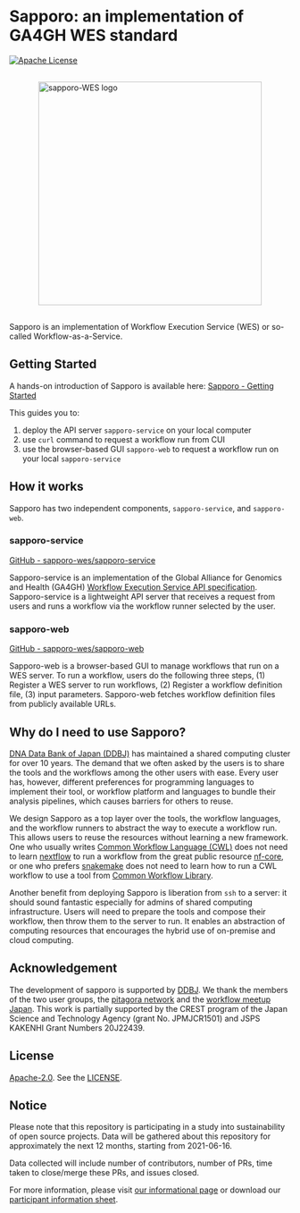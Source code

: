 # Sapporo: an implementation of GA4GH WES standard

[![Apache License](https://img.shields.io/badge/license-Apache%202.0-orange.svg?style=flat&color=important)](http://www.apache.org/licenses/LICENSE-2.0)

<img src="https://raw.githubusercontent.com/sapporo-wes/sapporo/main/logo/sapporo-WES.svg" width="400" style="display: block; margin-left: auto; margin-right: auto; margin-top: 30px; margin-bottom: 30px;" alt="sapporo-WES logo">

Sapporo is an implementation of Workflow Execution Service (WES) or so-called Workflow-as-a-Service.

## Getting Started

A hands-on introduction of Sapporo is available here: [Sapporo - Getting Started](https://github.com/sapporo-wes/sapporo/blob/main/docs/GettingStarted.md)

This guides you to:

1. deploy the API server `sapporo-service` on your local computer
1. use `curl` command to request a workflow run from CUI
1. use the browser-based GUI `sapporo-web` to request a workflow run on your local `sapporo-service`

## How it works

Sapporo has two independent components, `sapporo-service`, and `sapporo-web`.

### sapporo-service

[GitHub - sapporo-wes/sapporo-service](https://github.com/sapporo-wes/sapporo-service)

Sapporo-service is an implementation of the Global Alliance for Genomics and Health (GA4GH) [Workflow Execution Service API specification](https://ga4gh.github.io/workflow-execution-service-schemas/docs/). Sapporo-service is a lightweight API server that receives a request from users and runs a workflow via the workflow runner selected by the user.

### sapporo-web

[GitHub - sapporo-wes/sapporo-web](https://github.com/sapporo-wes/sapporo-web)

Sapporo-web is a browser-based GUI to manage workflows that run on a WES server. To run a workflow, users do the following three steps, (1) Register a WES server to run workflows, (2) Register a workflow definition file, (3) input parameters. Sapporo-web fetches workflow definition files from publicly available URLs.

## Why do I need to use Sapporo?

[DNA Data Bank of Japan (DDBJ)](https://ddbj.nig.ac.jp) has maintained a shared computing cluster for over 10 years. The demand that we often asked by the users is to share the tools and the workflows among the other users with ease. Every user has, however, different preferences for programming languages to implement their tool, or workflow platform and languages to bundle their analysis pipelines, which causes barriers for others to reuse.

We design Sapporo as a top layer over the tools, the workflow languages, and the workflow runners to abstract the way to execute a workflow run. This allows users to reuse the resources without learning a new framework. One who usually writes [Common Workflow Language (CWL)](https://commonwl.org) does not need to learn [nextflow](https://nextflow.io) to run a workflow from the great public resource [nf-core](https://nf-co.re), or one who prefers [snakemake](https://snakemake.readthedocs.io/en/stable/index.html) does not need to learn how to run a CWL workflow to use a tool from [Common Workflow Library](https://github.com/common-workflow-library).

Another benefit from deploying Sapporo is liberation from `ssh` to a server: it should sound fantastic especially for admins of shared computing infrastructure. Users will need to prepare the tools and compose their workflow, then throw them to the server to run. It enables an abstraction of computing resources that encourages the hybrid use of on-premise and cloud computing.

## Acknowledgement

The development of sapporo is supported by [DDBJ](https://ddbj.nig.ac.jp). We thank the members of the two user groups, the [pitagora network](https://pitagora-network.org/) and the [workflow meetup Japan](https://workflow-meetup-jp.github.io/). This work is partially supported by the CREST program of the Japan Science and Technology Agency (grant No. JPMJCR1501) and JSPS KAKENHI Grant Numbers 20J22439.

## License

[Apache-2.0](https://www.apache.org/licenses/LICENSE-2.0). See the [LICENSE](https://github.com/sapporo-wes/sapporo-web/blob/main/LICENSE).

## Notice

Please note that this repository is participating in a study into sustainability
of open source projects. Data will be gathered about this repository for
approximately the next 12 months, starting from 2021-06-16.

Data collected will include number of contributors, number of PRs, time taken to
close/merge these PRs, and issues closed.

For more information, please visit
[our informational page](https://sustainable-open-science-and-software.github.io/) or download our [participant information sheet](https://sustainable-open-science-and-software.github.io/assets/PIS_sustainable_software.pdf).
